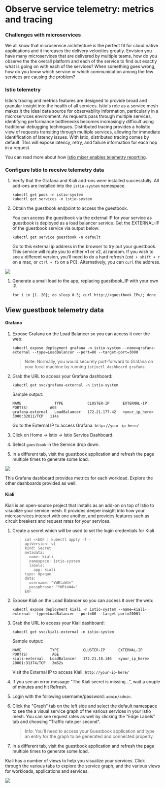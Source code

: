 # Observe service telemetry: metrics and tracing

### Challenges with microservices

We all know that microservice architecture is the perfect fit for cloud native applications and it increases the delivery velocities greatly. Envision you have many microservices that are delivered by multiple teams, how do you observe the the overall platform and each of the service to find out exactly what is going on with each of the services?  When something goes wrong, how do you know which service or which communication among the few services are causing the problem?

### Istio telemetry

Istio's tracing and metrics features are designed to provide broad and granular insight into the health of all services. Istio's role as a service mesh makes it the ideal data source for observability information, particularly in a microservices environment. As requests pass through multiple services, identifying performance bottlenecks becomes increasingly difficult using traditional debugging techniques. Distributed tracing provides a holistic view of requests transiting through multiple services, allowing for immediate identification of latency issues. With Istio, distributed tracing comes by default. This will expose latency, retry, and failure information for each hop in a request.

You can read more about how [Istio mixer enables telemetry reporting](https://istio.io/docs/concepts/policy-and-control/mixer.html).

### Configure Istio to receive telemetry data

1.  Verify that the Grafana and Kiali add-ons were installed successfully. All add-ons are installed into the `istio-system` namespace.

    ```shell
    kubectl get pods -n istio-system
    kubectl get services -n istio-system
    ```

3.  Obtain the guestbook endpoint to access the guestbook.

    You can access the guestbook via the external IP for your service as guestbook is deployed as a load balancer service. Get the EXTERNAL-IP of the guestbook service via output below:

    ```shell
    kubectl get service guestbook -n default
    ```

    Go to this external ip address in the browser to try out your guestbook. This service will route you to either v1 or v2, at random. If you wish to see a different version, you'll need to do a hard refresh (`cmd + shift + r` on a mac, or `ctrl + f5` on a PC). Alternatively, you can `curl` the address.

![](../README_images/guestbook1.png)

1.  Generate a small load to the app, replacing guestbook_IP with your own IP.

    ```shell
    for i in {1..20}; do sleep 0.5; curl http://<guestbook_IP>/; done
    ```

## View guestbook telemetry data


#### Grafana

1.  Expose Grafana on the Load Balancer so you can access it over the web:

    ```shell
    kubectl expose deployment grafana -n istio-system --name=grafana-external --type=LoadBalancer --port=80 --target-port=3000
    ```
    > Note: Normally, you would securely port-forward to Grafana on your local machine by running `istioctl dashboard grafana`.

2.  Grab the URL to access your Grafana dashboard:

    ```shell
    kubectl get svc/grafana-external -n istio-system
    ```

    Sample output:
    ```
    NAME               TYPE           CLUSTER-IP      EXTERNAL-IP     PORT(S)          AGE
    grafana-external   LoadBalancer   172.21.177.42   <your_ip_here>  3000:32011/TCP   114s
    ```

    Go to the External IP to access Grafana: `http://your-ip-here/`

3.  Click on Home -> Istio -> Istio Service Dashboard.
4.  Select `guestbook` in the Service drop down.
5.  In a different tab, visit the guestbook application and refresh the page multiple times to generate some load.

![](../README_images/grafana.png)

This Grafana dashboard provides metrics for each workload. Explore the other dashboards provided as well.

<!-- #### Prometheus

1. Expose Prometheus on the Load Balancer so you can access it over the web:

    ```shell
    kubectl expose deployment prometheus -n istio-system --name=prometheus-external --type=LoadBalancer
    ```

2. Grab the URL to access your Prometheus dashboard:

    ```shell
    kubectl get svc/prometheus-external -n istio-system
    ```

    Sample output:
    ```
    NAME                  TYPE           CLUSTER-IP      EXTERNAL-IP     PORT(S)          AGE
    prometheus-external   LoadBalancer   172.21.177.42   <your_ip_here>  9090:32357/TCP   8s
    ```

    Combine the External IP and the port 9090 to access Prometheus: `http://your-ip-here:3000`

3. Click on the web preview icon and select port 8083, and in the “Expression” input box, enter: `istio_request_bytes_count`. Click Execute.
4. Then try another query: `istio_requests_total{destination_service="guestbook.default.svc.cluster.local", destination_version="2.0"}`

![](../README_images/prometheus.jpg)

5. Explore the Graph tab as well.
6. Use Ctrl-C to exit the port-foward when you are done. -->

#### Kiali

Kiali is an open-source project that installs as an add-on on top of Istio to visualize your service mesh. It provides deeper insight into how your microservices interact with one another, and provides features such as circuit breakers and request rates for your services.


1.  Create a secret which will be used to set the login credentials for Kiali

    > ```shell
    > cat <<EOF | kubectl apply -f -
    > apiVersion: v1
    > kind: Secret
    > metadata:
    >   name: kiali
    >   namespace: istio-system
    >   labels:
    >     app: kiali
    > type: Opaque
    > data:
    >   username: "YWRtaW4="
    >   passphrase: "YWRtaW4="
    > EOF
    > ```

1.  Expose Kiali on the Load Balancer so you can access it over the web:

    ```shell
    kubectl expose deployment kiali -n istio-system --name=kiali-external --type=LoadBalancer --port=80 --target-port=20001
    ```

2.  Grab the URL to access your Kiali dashboard:

    ```shell
    kubectl get svc/kiali-external -n istio-system
    ```

    Sample output:
    ```
    NAME             TYPE           CLUSTER-IP      EXTERNAL-IP     PORT(S)           AGE
    kiali-external   LoadBalancer   172.21.18.146   <your_ip_here>  20001:31374/TCP   3m52s
    ```

    Visit the External IP to access Kiali: `http://your-ip-here/`

3.  If you see an error message "The Kiali secret is missing...", wait a couple of minutes and hit Refresh.
4.  Login with the following username/password: `admin/admin`.
4.  Click the "Graph" tab on the left side and select the default namespace to see the a visual service graph of the various services in your Istio mesh. You can see request rates as well by clicking the "Edge Labels" tab and choosing "Traffic rate per second".

    > Info: You'll need to access your Guestbook application and type an entry for the graph to be generated and connected properly.
    
5.  In a different tab, visit the guestbook application and refresh the page multiple times to generate some load.

Kiali has a number of views to help you visualize your services. Click through the various tabs to explore the service graph, and the various views for workloads, applications and services.

![](../README_images/kiali.png) 
